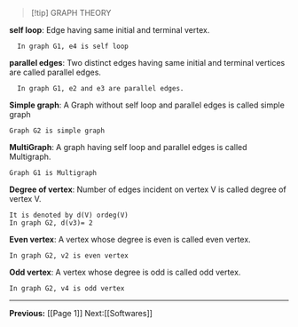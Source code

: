 >[!tip] GRAPH THEORY 

**self loop**: Edge having same initial and terminal vertex.
```
  In graph G1, e4 is self loop
  ```
  
**parallel edges**: Two distinct edges having same initial and terminal vertices are called parallel edges.
```
  In graph G1, e2 and e3 are parallel edges.
  ```

**Simple graph**: A Graph without self loop and parallel edges is called simple graph
```
Graph G2 is simple graph
```

**MultiGraph**: A graph having self loop and parallel edges is called Multigraph.
```
Graph G1 is Multigraph 
```

**Degree of vertex**: Number of edges incident on vertex V is called degree of vertex V.
```
It is denoted by d(V) ordeg(V)
In graph G2, d(v3)= 2
```

**Even vertex**: A vertex whose degree is even is called even vertex.
```
In graph G2, v2 is even vertex
```

**Odd vertex**: A vertex whose degree is odd is called odd vertex.
```
In graph G2, v4 is odd vertex 
```

---
**Previous:** [[Page 1]]
Next:[[Softwares]]